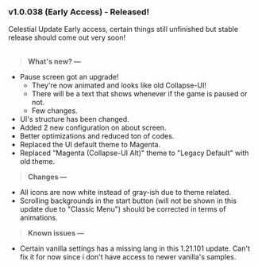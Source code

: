 ### v1.0.038 (Early Access) - Released!
Celestial Update Early access, certain things still unfinished but stable release should come out very soon!<br><br>

> **What's new? —**
- Pause screen got an upgrade!
  - They're now animated and looks like old Collapse-UI!
  - There will be a text that shows whenever if the game is paused or not.
  - Few changes.
- UI's structure has been changed.
- Added 2 new configuration on about screen.
- Better optimizations and reduced ton of codes.
- Replaced the UI default theme to Magenta.
- Replaced "Magenta (Collapse-UI Alt)" theme to "Legacy Default" with old theme.

> **Changes —**
- All icons are now white instead of gray-ish due to theme related.
- Scrolling backgrounds in the start button (will not be shown in this update due to "Classic Menu") should be corrected in terms of animations.

> **Known issues —**
- Certain vanilla settings has a missing lang in this 1.21.101 update. Can't fix it for now since i don't have access to newer vanilla's samples.